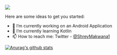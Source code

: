 ![](https://komarev.com/ghpvc/?username=Mr-Developer2204)

Here are some ideas to get you started:

- 🔭 I’m currently working on an Android Application
- 🌱 I’m currently learning Kotlin
- 📫 How to reach me: Twitter -
<a class="twitter-mention-button"
  href="https://twitter.com/ShreyMakwana1"
  data-size="large">
  @ShreyMakwana1</a>
  
[![Anurag's github stats](https://github-readme-stats.vercel.app/api?username=Mr-Developer2204)](https://github.com/Mr-Developer2204/github-readme-stats)
